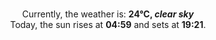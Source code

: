 <p  align="center"><br/>Currently, the weather is: <b> 24°C, <i>clear sky</i></b></br>Today, the sun rises at <b>04:59</b> and sets at <b>19:21</b>.</p>
